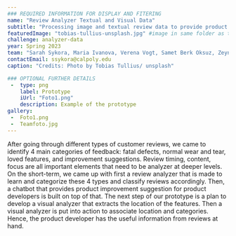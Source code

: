 ```yaml
---
### REQUIRED INFORMATION FOR DISPLAY AND FITERING
name: "Review Analyzer Textual and Visual Data"
subtitle: "Processing image and textual review data to provide product improvement suggestions with short- and long-term action plans."
featuredImage: "tobias-tullius-unsplash.jpg" #image in same folder as this file
challenge: analyzer-data
year: Spring 2023
team: "Sarah Sykora, Maria Ivanova, Verena Vogt, Samet Berk Oksuz, Zeynep Kocaahmet"
contactEmail: ssykora@calpoly.edu
caption: "Credits: Photo by Tobias Tullius/ unsplash"

### OPTIONAL FURTHER DETAILS
 -  type: png
    label: Prototype
    iUrl: "Foto1.png"
    description: Example of the prototype
gallery:
 -  Foto1.png
 -  Teamfoto.jpg
---
```


After going through different types of customer reviews, we came to identify 4 main categories of feedback: fatal defects, normal wear and tear, loved features, and improvement suggestions. Review timing, content, focus are all important elements that need to be analyzer at deeper levels. On the short-term, we came up with first a review analyzer that is made to learn and categorize these 4 types and classify reviews accordingly. Then, a chatbot that provides product improvement suggestion for product developers is built on top of that. The next step of our prototype is a plan to develop a visual analyzer that extracts the location of the features. Then a visual analyzer is put into action to associate location and categories. Hence, the product developer has the useful information from reviews at hand.